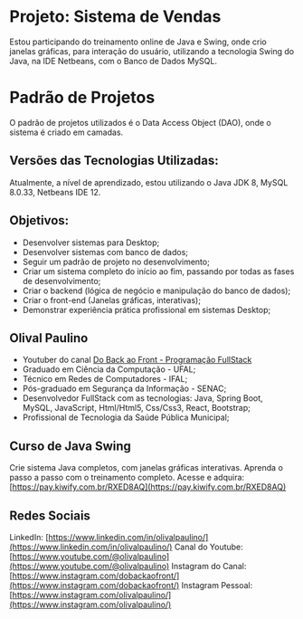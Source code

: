# Projeto: Sistema de Vendas

Estou participando do treinamento online de Java e Swing, onde crio janelas gráficas, para interação do usuário, utilizando a tecnologia Swing do Java, na IDE Netbeans, com o Banco de Dados MySQL.


# Padrão de Projetos

O padrão de projetos utilizados é o Data Access Object (DAO), onde o sistema é criado em camadas.

## Versões das Tecnologias Utilizadas:

Atualmente, a nível de aprendizado, estou utilizando o Java JDK 8, MySQL 8.0.33, Netbeans IDE 12.

## Objetivos:

 - Desenvolver sistemas para Desktop;
 - Desenvolver sistemas com banco de dados;
 - Seguir um padrão de projeto no desenvolvimento;
 - Criar um sistema completo do início ao fim, passando por todas as fases de desenvolvimento;
 - Criar o backend (lógica de negócio e manipulação do banco de dados);
 - Criar o front-end (Janelas gráficas, interativas);
 - Demonstrar experiência prática profissional em sistemas Desktop;

## Olival Paulino

 - Youtuber do canal [Do Back ao Front - Programação FullStack](https://www.youtube.com/@olivalpaulino)
 - Graduado em Ciência da Computação - UFAL;
 - Técnico em Redes de Computadores - IFAL;
 - Pós-graduado em Segurança da Informação - SENAC;
 - Desenvolvedor FullStack com as tecnologias: Java, Spring Boot, MySQL, JavaScript, Html/Html5, Css/Css3, React, Bootstrap;
 - Profissional de Tecnologia da Saúde Pública Municipal;

## Curso de Java Swing

Crie sistema Java completos, com janelas gráficas interativas. Aprenda o passo a passo com o treinamento completo. Acesse e adquira: [https://pay.kiwify.com.br/RXED8AQ](https://pay.kiwify.com.br/RXED8AQ)

## Redes Sociais

LinkedIn: [https://www.linkedin.com/in/olivalpaulino/](https://www.linkedin.com/in/olivalpaulino/)
Canal do Youtube: [https://www.youtube.com/@olivalpaulino](https://www.youtube.com/@olivalpaulino)
Instagram do Canal: [https://www.instagram.com/dobackaofront/](https://www.instagram.com/dobackaofront/)
Instagram Pessoal: [https://www.instagram.com/olivalpaulino/](https://www.instagram.com/olivalpaulino/)

